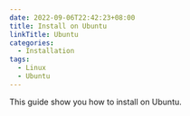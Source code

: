 ```yaml
---
date: 2022-09-06T22:42:23+08:00
title: Install on Ubuntu
linkTitle: Ubuntu
categories:
  - Installation
tags:
  - Linux
  - Ubuntu
---
```


This guide show you how to install on Ubuntu.
